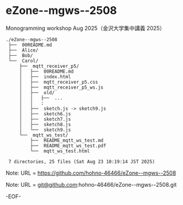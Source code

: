 # eZone--mgws--2508

Monogramming workshop Aug 2025（金沢大学集中講義 2025）

    ./eZone--mgws--2508
     ├──  00README.md
     ├──  Alice/
     ├──  Bob/
     └──  Carol/
         ├──  mqtt_receiver_p5/
         │   ├──  00README.md
         │   ├──  index.html
         │   ├──  mqtt_receiver_p5.css
         │   ├──  mqtt_receiver_p5_ws.js
         │   ├──  old/
         │   │   ├──  ...
         │   │   :
         │   ├──  sketch.js -> sketch9.js
         │   ├──  sketch6.js
         │   ├──  sketch7.js
         │   ├──  sketch8.js
         │   └──  sketch9.js
         └──  mqtt_ws_test/
             ├──  README_mqtt_ws_test.md
             ├──  README_mqtt_ws_test.pdf
             └──  mqtt_ws_test.html
     
     7 directories, 25 files (Sat Aug 23 10:19:14 JST 2025)


Note: URL = https://github.com/hohno-46466/eZone--mgws--2508

Note: URL = git@github.com:hohno-46466/eZone--mgws--2508.git

-EOF-
